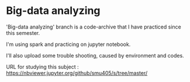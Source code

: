 # Big-data analyzing

'Big-data analyzing' branch is a code-archive that I have practiced since this semester.

I'm using spark and practicing on jupyter notebook.

I'll also upload some trouble shooting, caused by environment and codes.

URL for studying this subject : https://nbviewer.jupyter.org/github/smu405/s/tree/master/
